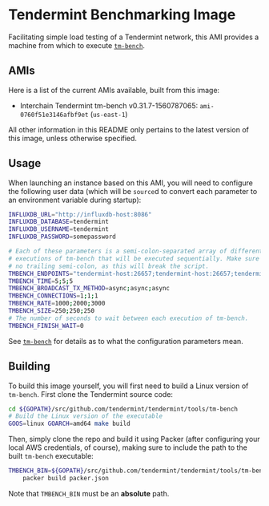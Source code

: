 # Tendermint Benchmarking Image

Facilitating simple load testing of a Tendermint network, this AMI provides a
machine from which to execute
[`tm-bench`](https://github.com/tendermint/tendermint/tree/master/tools/tm-bench).

## AMIs
Here is a list of the current AMIs available, built from this image:

* Interchain Tendermint tm-bench v0.31.7-1560787065: `ami-0760f51e3146afbf9et`
  (`us-east-1`)

All other information in this README only pertains to the latest version of this
image, unless otherwise specified.

## Usage
When launching an instance based on this AMI, you will need to configure the
following user data (which will be `source`d to convert each parameter to an
environment variable during startup):

```bash
INFLUXDB_URL="http://influxdb-host:8086"
INFLUXDB_DATABASE=tendermint
INFLUXDB_USERNAME=tendermint
INFLUXDB_PASSWORD=somepassword

# Each of these parameters is a semi-colon-separated array of different
# executions of tm-bench that will be executed sequentially. Make sure there is
# no trailing semi-colon, as this will break the script.
TMBENCH_ENDPOINTS="tendermint-host:26657;tendermint-host:26657;tendermint-host:26657"
TMBENCH_TIME=5;5;5
TMBENCH_BROADCAST_TX_METHOD=async;async;async
TMBENCH_CONNECTIONS=1;1;1
TMBENCH_RATE=1000;2000;3000
TMBENCH_SIZE=250;250;250
# The number of seconds to wait between each execution of tm-bench.
TMBENCH_FINISH_WAIT=0
```

See [`tm-bench`](https://github.com/tendermint/tendermint/tree/master/tools/tm-bench)
for details as to what the configuration parameters mean.

## Building
To build this image yourself, you will first need to build a Linux version of
`tm-bench`. First clone the Tendermint source code:

```bash
cd ${GOPATH}/src/github.com/tendermint/tendermint/tools/tm-bench
# Build the Linux version of the executable
GOOS=linux GOARCH=amd64 make build
```

Then, simply clone the repo and build it using Packer (after configuring your
local AWS credentials, of course), making sure to include the path to the built
`tm-bench` executable:

```bash
TMBENCH_BIN=${GOPATH}/src/github.com/tendermint/tendermint/tools/tm-bench/tm-bench \
    packer build packer.json
```

Note that `TMBENCH_BIN` must be an **absolute** path.
